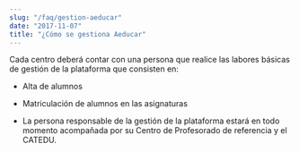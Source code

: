 ```yaml
---
slug: "/faq/gestion-aeducar"
date: "2017-11-07"
title: "¿Cómo se gestiona Aeducar"
---
```


Cada centro deberá contar con una persona que realice las labores básicas de gestión de la plataforma que consisten en:
- Alta de alumnos
- Matriculación de alumnos en las asignaturas

- La persona responsable de la gestión de la plataforma estará en todo momento acompañada por su Centro de Profesorado de referencia y el CATEDU. 